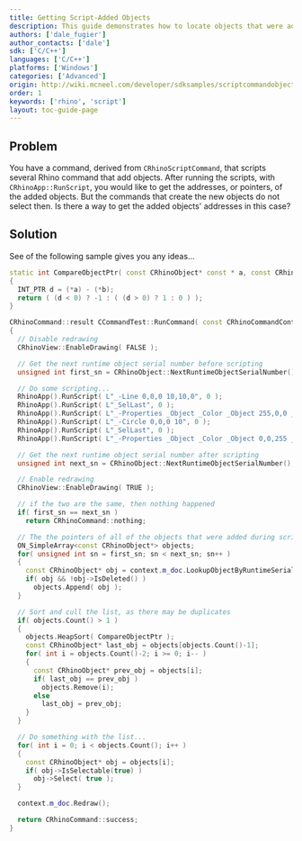 ```yaml
---
title: Getting Script-Added Objects
description: This guide demonstrates how to locate objects that were added to Rhino by a script using C/C++.
authors: ['dale_fugier']
author_contacts: ['dale']
sdk: ['C/C++']
languages: ['C/C++']
platforms: ['Windows']
categories: ['Advanced']
origin: http://wiki.mcneel.com/developer/sdksamples/scriptcommandobjects
order: 1
keywords: ['rhino', 'script']
layout: toc-guide-page
---
```


 
## Problem

You have a command, derived from `CRhinoScriptCommand`, that scripts several Rhino command that add objects.  After running the scripts, with `CRhinoApp::RunScript`, you would like to get the addresses, or pointers, of the added objects.  But the commands that create the new objects do not select then.  Is there a way to get the added objects' addresses in this case?

## Solution

See of the following sample gives you any ideas...

```cpp
static int CompareObjectPtr( const CRhinoObject* const * a, const CRhinoObject* const * b )
{
  INT_PTR d = (*a) - (*b);
  return ( (d < 0) ? -1 : ( (d > 0) ? 1 : 0 ) );
}

CRhinoCommand::result CCommandTest::RunCommand( const CRhinoCommandContext& context )
{
  // Disable redrawing
  CRhinoView::EnableDrawing( FALSE );

  // Get the next runtime object serial number before scripting
  unsigned int first_sn = CRhinoObject::NextRuntimeObjectSerialNumber();

  // Do some scripting...
  RhinoApp().RunScript( L"_-Line 0,0,0 10,10,0", 0 );
  RhinoApp().RunScript( L"_SelLast", 0 );
  RhinoApp().RunScript( L"_-Properties _Object _Color _Object 255,0,0 _Enter _Enter", 0 );
  RhinoApp().RunScript( L"_-Circle 0,0,0 10", 0 );
  RhinoApp().RunScript( L"_SelLast", 0 );
  RhinoApp().RunScript( L"_-Properties _Object _Color _Object 0,0,255 _Enter _Enter", 0 );

  // Get the next runtime object serial number after scripting
  unsigned int next_sn = CRhinoObject::NextRuntimeObjectSerialNumber();

  // Enable redrawing
  CRhinoView::EnableDrawing( TRUE );

  // if the two are the same, then nothing happened
  if( first_sn == next_sn )
    return CRhinoCommand::nothing;

  // The the pointers of all of the objects that were added during scripting
  ON_SimpleArray<const CRhinoObject*> objects;
  for( unsigned int sn = first_sn; sn < next_sn; sn++ )
  {
    const CRhinoObject* obj = context.m_doc.LookupObjectByRuntimeSerialNumber( sn );
    if( obj && !obj->IsDeleted() )
      objects.Append( obj );
  }

  // Sort and cull the list, as there may be duplicates
  if( objects.Count() > 1 )
  {
    objects.HeapSort( CompareObjectPtr );
    const CRhinoObject* last_obj = objects[objects.Count()-1];
    for( int i = objects.Count()-2; i >= 0; i-- )
    {
      const CRhinoObject* prev_obj = objects[i];
      if( last_obj == prev_obj )
        objects.Remove(i);
      else
        last_obj = prev_obj;
    }
  }

  // Do something with the list...
  for( int i = 0; i < objects.Count(); i++ )
  {
    const CRhinoObject* obj = objects[i];
    if( obj->IsSelectable(true) )
      obj->Select( true );
  }

  context.m_doc.Redraw();

  return CRhinoCommand::success;
}
```
